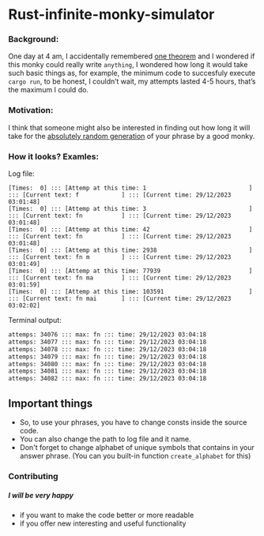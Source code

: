 # Rust-infinite-monky-simulator

### Background:
One day at 4 am, I accidentally remembered [one theorem](https://en.wikipedia.org/wiki/Infinite_monkey_theorem) and I wondered if this monky could really write `anything`, I wondered how long it would take such basic things as, for example, the minimum code to succesfuly execute `cargo run`, to be honest, I couldn’t wait, my attempts lasted 4-5 hours, that’s the maximum I could do.

### Motivation:
I think that someone might also be interested in finding out how long it will take for the [absolutely random generation](https://en.wikipedia.org/wiki/Pseudorandom_number_generator) of your phrase by a good monky.

### How it looks? Examles:

Log file:
```log
[Times:  0] ::: [Attemp at this time: 1                             ] ::: [Current text: f            ] ::: [Current time: 29/12/2023 03:01:48]
[Times:  0] ::: [Attemp at this time: 3                             ] ::: [Current text: fn           ] ::: [Current time: 29/12/2023 03:01:48]
[Times:  0] ::: [Attemp at this time: 42                            ] ::: [Current text: fn           ] ::: [Current time: 29/12/2023 03:01:48]
[Times:  0] ::: [Attemp at this time: 2938                          ] ::: [Current text: fn m         ] ::: [Current time: 29/12/2023 03:01:49]
[Times:  0] ::: [Attemp at this time: 77939                         ] ::: [Current text: fn ma        ] ::: [Current time: 29/12/2023 03:01:59]
[Times:  0] ::: [Attemp at this time: 103591                        ] ::: [Current text: fn mai       ] ::: [Current time: 29/12/2023 03:02:02]
```

Terminal output:
```bash
attemps: 34076 ::: max: fn ::: time: 29/12/2023 03:04:18
attemps: 34077 ::: max: fn ::: time: 29/12/2023 03:04:18
attemps: 34078 ::: max: fn ::: time: 29/12/2023 03:04:18
attemps: 34079 ::: max: fn ::: time: 29/12/2023 03:04:18
attemps: 34080 ::: max: fn ::: time: 29/12/2023 03:04:18
attemps: 34081 ::: max: fn ::: time: 29/12/2023 03:04:18
attemps: 34082 ::: max: fn ::: time: 29/12/2023 03:04:18
```

## Important things
* So, to use your phrases, you have to change consts inside the source code. 
* You can also change the path to log file and it name.
* Don't forget to change alphabet of unique symbols that contains in your answer phrase. (You can you built-in function `create_alphabet` for this)

### Contributing
##### I will be very happy

* if you want to make the code better or more readable
* if you offer new interesting and useful functionality
